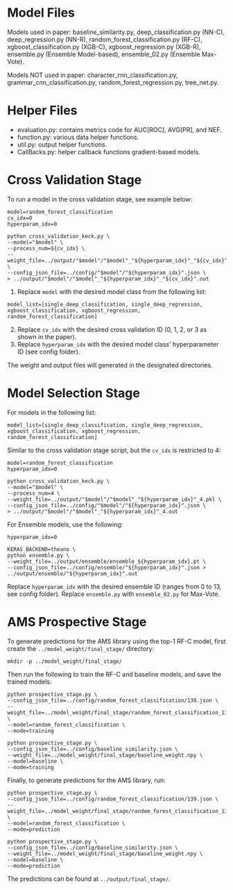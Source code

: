 # Model Files

Models used in paper: baseline_similarity.py, deep_classification.py (NN-C), deep_regression.py (NN-R), random_forest_classification.py (RF-C), xgboost_classification.py (XGB-C), xgboost_regression.py (XGB-R), ensemble.py (Ensemble Model-based), ensemble_02.py (Ensemble Max-Vote).

Models NOT used in paper: character_rnn_classification.py, grammar_cnn_classification.py, random_forest_regression.py, tree_net.py.

# Helper Files

- evaluation.py: contains metrics code for AUC[ROC], AVG[PR], and NEF. 
- function.py: various data helper functions.
- util.py: output helper functions.
- CallBacks.py: helper callback functions gradient-based models.

# Cross Validation Stage

To run a model in the cross validation stage, see example below:

```
model=random_forest_classification
cv_idx=0
hyperparam_idx=0

python cross_validation_keck.py \
--model="$model" \
--process_num=${cv_idx} \
--weight_file=../output/"$model"/"$model"_"${hyperparam_idx}"_"${cv_idx}".pkl \
--config_json_file=../config/"$model"/"${hyperparam_idx}".json \
> ../output/"$model"/"$model"_"${hyperparam_idx}"_"${cv_idx}".out
```

1. Replace `model` with the desired model class from the following list: 
```
model_list=[single_deep_classification, single_deep_regression, xgboost_classification, xgboost_regression, random_forest_classification]
```
2. Replace `cv_idx` with the desired cross validation ID (0, 1, 2, or 3 as shown in the paper). 
3. Replace `hyperparam_idx` with the desired model class' hyperparameter ID (see config folder). 

The weight and output files will generated in the designated directories.

# Model Selection Stage

For models in the following list:
```
model_list=[single_deep_classification, single_deep_regression, xgboost_classification, xgboost_regression, random_forest_classification]
```

Similar to the cross validation stage script, but the `cv_idx` is restricted to 4:

```
model=random_forest_classification
hyperparam_idx=0

python cross_validation_keck.py \
--model="$model" \
--process_num=4 \
--weight_file=../output/"$model"/"$model"_"${hyperparam_idx}"_4.pkl \
--config_json_file=../config/"$model"/"${hyperparam_idx}".json \
> ../output/"$model"/"$model"_"${hyperparam_idx}"_4.out
```

For Ensemble models, use the following:

```
hyperparam_idx=0
    
KERAS_BACKEND=theano \
python ensemble.py \
--weight_file=../output/ensemble/ensemble_${hyperparam_idx}.pt \
--config_json_file=../config/ensemble/"${hyperparam_idx}".json > ../output/ensemble/"${hyperparam_idx}".out
```

Replace `hyperparam_idx` with the desired ensemble ID (ranges from 0 to 13, see config folder). Replace `ensemble.py` with `ensemble_02.py` for Max-Vote.

# AMS Prospective Stage

To generate predictions for the AMS library using the top-1 RF-C model, first create the `../model_weight/final_stage/` directory:
```
mkdir -p ../model_weight/final_stage/
```

Then run the following to train the RF-C and baseline models, and save the trained models:
```
python prospective_stage.py \
--config_json_file=../config/random_forest_classification/139.json \
--weight_file=../model_weight/final_stage/random_forest_classification_139.pkl \
--model=random_forest_classification \
--mode=training
```
```
python prospective_stage.py \
--config_json_file=../config/baseline_similarity.json \
--weight_file=../model_weight/final_stage/baseline_weight.npy \
--model=baseline \
--mode=training
```

Finally, to generate predictions for the AMS library, run: 

```
python prospective_stage.py \
--config_json_file=../config/random_forest_classification/139.json \
--weight_file=../model_weight/final_stage/random_forest_classification_139.pkl \
--model=random_forest_classification \
--mode=prediction
```
```
python prospective_stage.py \
--config_json_file=../config/baseline_similarity.json \
--weight_file=../model_weight/final_stage/baseline_weight.npy \
--model=baseline \
--mode=prediction
```

The predictions can be found at `../output/final_stage/`.
